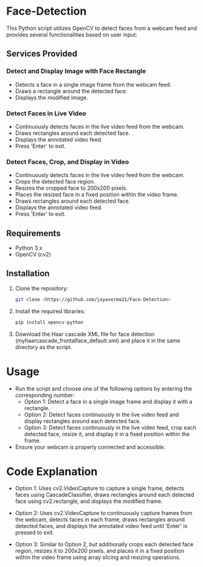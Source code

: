# Face-Detection
This Python script utilizes OpenCV to detect faces from a webcam feed and provides several functionalities based on user input:

## Services Provided

### Detect and Display Image with Face Rectangle

- Detects a face in a single image frame from the webcam feed.
- Draws a rectangle around the detected face.
- Displays the modified image.

### Detect Faces in Live Video

- Continuously detects faces in the live video feed from the webcam.
- Draws rectangles around each detected face.
- Displays the annotated video feed.
- Press 'Enter' to exit.

### Detect Faces, Crop, and Display in Video

- Continuously detects faces in the live video feed from the webcam.
- Crops the detected face region.
- Resizes the cropped face to 200x200 pixels.
- Places the resized face in a fixed position within the video frame.
- Draws rectangles around each detected face.
- Displays the annotated video feed.
- Press 'Enter' to exit.

## Requirements

- Python 3.x
- OpenCV (cv2)

## Installation

1. Clone the repository:

   ```bash
   git clone <https://github.com/jayaverma21/Face-Detection>
2. Install the required libraries:

  
   ```bash
   pip install opencv-python
   
3. Download the Haar cascade XML file for face detection (myhaarcascade_frontalface_default.xml) and place it in the same directory as the script.

# Usage

+ Run the script and choose one of the following options by entering the corresponding number:
  + Option 1: Detect a face in a single image frame and display it with a rectangle.
  + Option 2: Detect faces continuously in the live video feed and display rectangles around each detected face.
  + Option 3: Detect faces continuously in the live video feed, crop each detected face, resize it, and display it in a fixed position within the frame.
+ Ensure your webcam is properly connected and accessible.

# Code Explanation
 + Option 1: Uses cv2.VideoCapture to capture a single frame, detects faces using CascadeClassifier, draws rectangles around each detected face using cv2.rectangle, and displays the modified frame.

 + Option 2: Uses cv2.VideoCapture to continuously capture frames from the webcam, detects faces in each frame, draws rectangles around detected faces, and displays the annotated video feed until 'Enter' is pressed to exit.

 + Option 3: Similar to Option 2, but additionally crops each detected face region, resizes it to 200x200 pixels, and places it in a fixed position within the video frame using array slicing and resizing operations.
